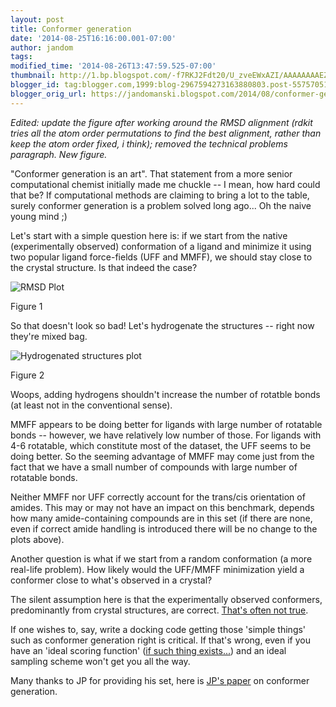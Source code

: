 ```yaml
---
layout: post
title: Conformer generation
date: '2014-08-25T16:16:00.001-07:00'
author: jandom
tags: 
modified_time: '2014-08-26T13:47:59.525-07:00'
thumbnail: http://1.bp.blogspot.com/-f7RKJ2Fdt20/U_zveEWxAZI/AAAAAAAAEZQ/Vs_t9MlunF8/s72-c/plot_mda-rms_noh.png
blogger_id: tag:blogger.com,1999:blog-2967594273163880803.post-5575705104457223550
blogger_orig_url: https://jandomanski.blogspot.com/2014/08/conformer-generation.html
---
```


*Edited: update the figure after working around the RMSD alignment (rdkit tries all the atom order permutations to find the best alignment, rather than keep the atom order fixed, i think); removed the technical problems paragraph. New figure.*

"Conformer generation is an art". That statement from a more senior computational chemist initially made me chuckle -- I mean, how hard could that be? If computational methods are claiming to bring a lot to the table, surely conformer generation is a problem solved long ago... Oh the naive young mind ;) 

Let's start with a simple question here is: if we start from the native (experimentally observed) conformation of a ligand and minimize it using two popular ligand force-fields (UFF and MMFF), we should stay close to the crystal structure. Is that indeed the case?

![RMSD Plot](http://1.bp.blogspot.com/-f7RKJ2Fdt20/U_zveEWxAZI/AAAAAAAAEZQ/Vs_t9MlunF8/s1600/plot_mda-rms_noh.png)

Figure 1

So that doesn't look so bad! Let's hydrogenate the structures -- right now they're mixed bag.

![Hydrogenated structures plot](http://1.bp.blogspot.com/-nuYMIOXpQyg/U_zyFlOXfjI/AAAAAAAAEZc/9kqZygI6I9s/s1600/plot.png)

Figure 2

Woops, adding hydrogens shouldn't increase the number of rotatble bonds (at least not in the conventional sense).

MMFF appears to be doing better for ligands with large number of rotatable bonds -- however, we have relatively low number of those. For ligands with 4-6 rotatable, which constitute most of the dataset, the UFF seems to be doing better. So the seeming advantage of MMFF may come just from the fact that we have a small number of compounds with large number of rotatable bonds.

Neither MMFF nor UFF correctly account for the trans/cis orientation of amides. This may or may not have an impact on this benchmark, depends how many amide-containing compounds are in this set (if there are none, even if correct amide handling is introduced there will be no change to the plots above).

Another question is what if we start from a random conformation (a more real-life problem). How likely would the UFF/MMFF minimization yield a conformer close to what's observed in a crystal?

The silent assumption here is that the experimentally observed conformers, predominantly from crystal structures, are correct. [That's often not true](http://pipeline.corante.com/archives/2014/06/09/hosedup_xray_structures_a_big_problem.php).

If one wishes to, say, write a docking code getting those 'simple things' such as conformer generation right is critical. If that's wrong, even if you have an 'ideal scoring function' ([if such thing exists...](http://www.ncbi.nlm.nih.gov/pmc/articles/PMC3793897/)) and an ideal sampling scheme won't get you all the way.

Many thanks to JP for providing his set, here is [JP's paper](http://pubs.acs.org/doi/pdf/10.1021/ci2004658) on conformer generation.